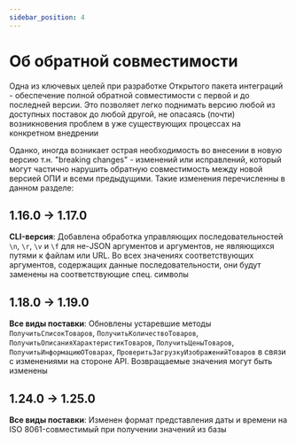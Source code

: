 ```yaml
---
sidebar_position: 4
---
```


# Об обратной совместимости

Одна из ключевых целей при разработке Открытого пакета интеграций - обеспечение полной обратной совместимости с первой и до последней версии. Это позволяет легко поднимать версию любой из доступных поставок до любой другой, не опасаясь (почти) возникновения проблем в уже существующих процессах на конкретном внедрении

Оданко, иногда возникает острая необходимость во внесении в новую версию т.н. "breaking changes" - изменений или исправлений, который могут частично нарушить обратную совместимость между новой версией ОПИ и всеми предыдущими. Такие изменения перечисленны в данном разделе:

## 1.16.0 -> 1.17.0

**CLI-версия**: Добавлена обработка управляющих последовательностей `\n`, `\r`, `\v` и `\f` для не-JSON аргументов и аргументов, не являющихся путями к файлам или URL. Во всех значениях соответствующих аргументов, содержащих данные последовательности, они будут заменены на соответствующие спец. символы

## 1.18.0 -> 1.19.0

**Все виды поставки**: Обновлены устаревшие методы `ПолучитьСписокТоваров`, `ПолучитьКоличествоТоваров`, `ПолучитьОписанияХарактеристикТоваров`, `ПолучитьЦеныТоваров`, `ПолучитьИнформациюОТоварах`, `ПроверитьЗагрузкуИзображенийТоваров` в связи с изменениями на стороне API. Возвращаемые значения могут быть изменены

## 1.24.0 -> 1.25.0

**Все виды поставки**: Изменен формат представления даты и времени на ISO 8061-совместимый при получении значений из базы